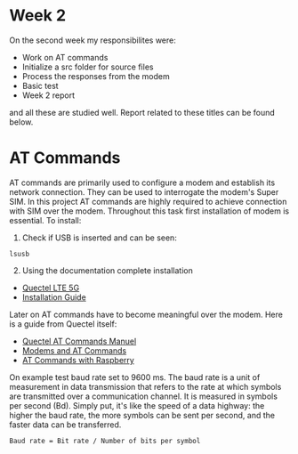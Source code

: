 # Week 2

On the second week my responsibilites were:
-   Work on AT commands
-   Initialize a src folder for source files
-   Process the responses from the modem
-   Basic test
-   Week 2 report
  
and all these are studied well. Report related to these titles can be found below.

# AT Commands
AT commands are primarily used to configure a modem and establish its network connection. They can be used to interrogate the modem's Super SIM.
In this project AT commands are highly required to achieve connection with SIM over the modem. Throughout this task first installation of modem is essential. To install:

1. Check if USB is inserted and can be seen:
```
lsusb
```
2. Using the documentation complete installation
- [Quectel LTE 5G](https://sixfab.com/wp-content/uploads/2020/12/Quectel_LTE5G_Linux_USB_Driver_User_Guide_V2.0.pdf)
- [Installation Guide](https://www.embeddedpi.com/documentation/3g-4g-modems/quectel-connection-manager-quectel-cm-lte-ec25)
   
Later on AT commands have to become meaningful over the modem. Here is a guide from Quectel itself:
- [Quectel AT Commands Manuel](https://www.quectel.com/wp-content/uploads/2021/05/Quectel_RG50xQRM5xxQ_Series_AT_Commands_Manual_V1.1.pdf)
- [Modems and AT Commands](https://en.m.wikibooks.org/wiki/Serial_Programming/Modems_and_AT_Commands)
- [AT Commands with Raspberry](https://forums.raspberrypi.com/viewtopic.php?t=183796)
  
On example test baud rate set to 9600 ms. The baud rate is a unit of measurement in data transmission that refers to the rate at which symbols are transmitted over a communication channel. It is measured in symbols per second (Bd). Simply put, it's like the speed of a data highway: the higher the baud rate, the more symbols can be sent per second, and the faster data can be transferred. 
```
Baud rate = Bit rate / Number of bits per symbol

```


